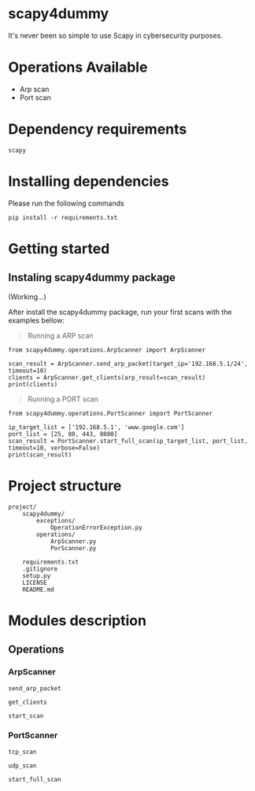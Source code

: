 # scapy4dummy


It's never been so simple to use Scapy in cybersecurity purposes.

# **Operations Available**

- Arp scan
- Port scan

# **Dependency requirements** 

```
scapy
```

# **Installing dependencies**

Please run the following commands
```
pip install -r requirements.txt
``` 

# **Getting started**

## Instaling scapy4dummy package

(Working...)

After install the scapy4dummy package, run your first scans with the examples bellow:

> Running a ARP scan

```
from scapy4dummy.operations.ArpScanner import ArpScanner

scan_result = ArpScanner.send_arp_packet(target_ip='192.168.5.1/24', timeout=10)
clients = ArpScanner.get_clients(arp_result=scan_result)
print(clients)
```


> Running a PORT scan

```
from scapy4dummy.operations.PortScanner import PortScanner

ip_target_list = ['192.168.5.1', 'www.google.com']
port_list = [25, 80, 443, 8080]
scan_result = PortScanner.start_full_scan(ip_target_list, port_list, timeout=10, verbose=False)
print(scan_result)
```


# **Project structure**

```
project/
	scapy4dummy/
		exceptions/
            OperationErrorException.py
        operations/
			ArpScanner.py
			PorScanner.py
          
	requirements.txt
	.gitignore
    setup.py
    LICENSE
    README.md
```

# **Modules description**

## **Operations**

### **ArpScanner**

```send_arp_packet```

```get_clients```

```start_scan```

### **PortScanner**

```tcp_scan```

```udp_scan```

```start_full_scan```
